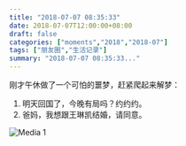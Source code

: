 ```yaml
---
title: "2018-07-07 08:35:33"
date: 2018-07-07T12:00:00+08:00
draft: false
categories: ["moments","2018","2018-07"]
tags: ["朋友圈","生活记录"]
summary: "2018-07-07 08:35:33..."
---
```


刚才午休做了一个可怕的噩梦，赶紧爬起来解梦：

1. 明天回国了，今晚有局吗？约约约。
2. 爸妈，我想跟王琳凯结婚，请同意。

![Media 1](/Moments/photos/2018-07-07/201807070835330.jpg)

